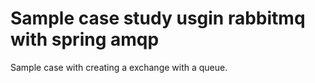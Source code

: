 # Sample case study usgin rabbitmq with spring amqp
Sample case with creating a exchange with a queue.
